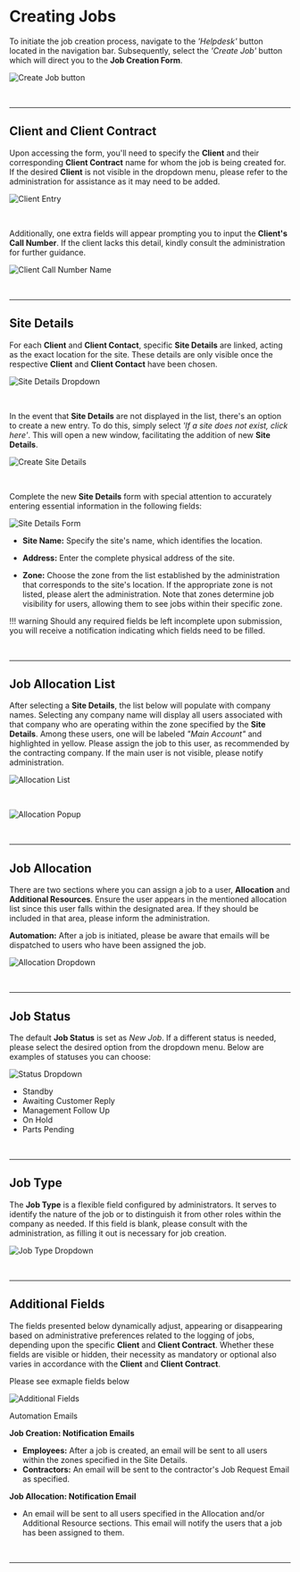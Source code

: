 # Creating Jobs

To initiate the job creation process, navigate to the *'Helpdesk'* button located in the navigation bar. Subsequently, select the *'Create Job'* button which will direct you to the **Job Creation Form**.

![Create Job button](img/create_job_button.JPG)

<br>
<hr>

## Client and Client Contract

Upon accessing the form, you'll need to specify the **Client** and their corresponding **Client Contract** name for whom the job is being created for. If the desired **Client** is not visible in the dropdown menu, please refer to the administration for assistance as it may need to be added.

![Client Entry](img/client_entry.JPG)

<br>

Additionally, one extra fields will appear prompting you to input the **Client's Call Number**. If the client lacks this detail, kindly consult the administration for further guidance.

![Client Call Number Name](img/client_call_number.JPG)

<br>
<hr>

## Site Details

For each **Client** and **Client Contact**, specific **Site Details** are linked, acting as the exact location for the site. These details are only visible once the respective **Client** and **Client Contact** have been chosen.

![Site Details Dropdown](img/site_details_dropdown.JPG)

<br>

In the event that **Site Details** are not displayed in the list, there's an option to create a new entry. To do this, simply select *'If a site does not exist, click here'*. This will open a new window, facilitating the addition of new **Site Details**.

![Create Site Details](img/create_site_details.JPG)

<br>

Complete the new **Site Details** form with special attention to accurately entering essential information in the following fields:

![Site Details Form](img/site_details_form.JPG)

 - **Site Name:** Specify the site's name, which identifies the location.

 - **Address:** Enter the complete physical address of the site.

 - **Zone:** Choose the zone from the list established by the administration that corresponds to the site's location. If the appropriate zone is not listed, please alert the administration. Note that zones determine job visibility for users, allowing them to see jobs within their specific zone.

!!! warning 
    Should any required fields be left incomplete upon submission, you will receive a notification indicating which fields need to be filled.

<br>
<hr>

## Job Allocation List

After selecting a **Site Details**, the list below will populate with company names. Selecting any company name will display all users associated with that company who are operating within the zone specified by the **Site Details**. Among these users, one will be labeled *"Main Account"* and highlighted in yellow. Please assign the job to this user, as recommended by the contracting company. If the main user is not visible, please notify administration.

![Allocation List](img/allocation_list.JPG)

<br>

![Allocation Popup](img/allocation_list_popup.JPG)

<br>
<hr>

## Job Allocation

There are two sections where you can assign a job to a user, **Allocation** and **Additional Resources**. Ensure the user appears in the mentioned allocation list since this user falls within the designated area. If they should be included in that area, please inform the administration. 

**Automation:** After a job is initiated, please be aware that emails will be dispatched to users who have been assigned the job.

![Allocation Dropdown](img/allocation_dropdown.JPG)

<br>
<hr>

## Job Status

The default **Job Status** is set as *New Job*. If a different status is needed, please select the desired option from the dropdown menu. Below are examples of statuses you can choose:

![Status Dropdown](img/status_dropdown.JPG)

- Standby
- Awaiting Customer Reply
- Management Follow Up
- On Hold
- Parts Pending

<br>
<hr>

## Job Type

The **Job Type** is a flexible field configured by administrators. It serves to identify the nature of the job or to distinguish it from other roles within the company as needed. If this field is blank, please consult with the administration, as filling it out is necessary for job creation.

![Job Type Dropdown](img/job_type_dropdown.JPG)

<br>
<hr>

## Additional Fields

The fields presented below dynamically adjust, appearing or disappearing based on administrative preferences related to the logging of jobs, depending upon the specific **Client** and **Client Contract**. Whether these fields are visible or hidden, their necessity as mandatory or optional also varies in accordance with the **Client** and **Client Contract**.

Please see exmaple fields below

![Additional Fields](img/additional_fields.JPG)

<div class="admonition note">
    <p class="admonition-title">Automation Emails</p>
    <p>
        <b>Job Creation: Notification Emails</b>
        <ul>
            <li><b>Employees:</b> After a job is created, an email will be sent to all users within the zones specified in the Site Details.</li>
            <li><b>Contractors:</b> An email will be sent to the contractor's Job Request Email as specified.</li>
        </ul>
    </p>
    <p>
        <b>Job Allocation: Notification Email</b>
        <ul>
            <li>An email will be sent to all users specified in the Allocation and/or Additional Resource sections. This email will notify the users that a job has been assigned to them.</li>
        </ul>
    </p>
</div>

<br>
<hr>

